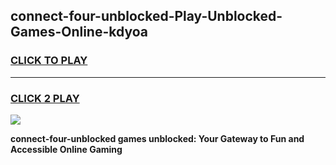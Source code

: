 
## connect-four-unblocked-Play-Unblocked-Games-Online-kdyoa
<h3>
<a href="https://premium76.site?title=connect-four-unblocked&ref=25A">CLICK TO PLAY</a></h3>
<hr>

<h3>
<a href="https://premium76.site?title=connect-four-unblocked&ref=25A">CLICK 2 PLAY</a>
  
</h3>

<a href="https://premium76.site?title=connect-four-unblocked&ref=25A"><img src="https://clearcache.store/games.png"></a>


**connect-four-unblocked games unblocked: Your Gateway to Fun and Accessible Online Gaming**
